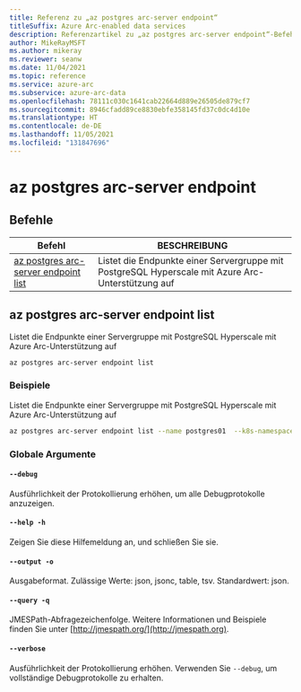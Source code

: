 ```yaml
---
title: Referenz zu „az postgres arc-server endpoint“
titleSuffix: Azure Arc-enabled data services
description: Referenzartikel zu „az postgres arc-server endpoint“-Befehlen.
author: MikeRayMSFT
ms.author: mikeray
ms.reviewer: seanw
ms.date: 11/04/2021
ms.topic: reference
ms.service: azure-arc
ms.subservice: azure-arc-data
ms.openlocfilehash: 78111c030c1641cab22664d889e26505de879cf7
ms.sourcegitcommit: 8946cfadd89ce8830ebfe358145fd37c0dc4d10e
ms.translationtype: HT
ms.contentlocale: de-DE
ms.lasthandoff: 11/05/2021
ms.locfileid: "131847696"
---
```

# <a name="az-postgres-arc-server-endpoint"></a>az postgres arc-server endpoint
## <a name="commands"></a>Befehle
| Befehl | BESCHREIBUNG|
| --- | --- |
[az postgres arc-server endpoint list](#az-postgres-arc-server-endpoint-list) | Listet die Endpunkte einer Servergruppe mit PostgreSQL Hyperscale mit Azure Arc-Unterstützung auf
## <a name="az-postgres-arc-server-endpoint-list"></a>az postgres arc-server endpoint list
Listet die Endpunkte einer Servergruppe mit PostgreSQL Hyperscale mit Azure Arc-Unterstützung auf
```bash
az postgres arc-server endpoint list 
```
### <a name="examples"></a>Beispiele
Listet die Endpunkte einer Servergruppe mit PostgreSQL Hyperscale mit Azure Arc-Unterstützung auf
```bash
az postgres arc-server endpoint list --name postgres01  --k8s-namespace namespace --use-k8s
```
### <a name="global-arguments"></a>Globale Argumente
#### `--debug`
Ausführlichkeit der Protokollierung erhöhen, um alle Debugprotokolle anzuzeigen.
#### `--help -h`
Zeigen Sie diese Hilfemeldung an, und schließen Sie sie.
#### `--output -o`
Ausgabeformat.  Zulässige Werte: json, jsonc, table, tsv.  Standardwert: json.
#### `--query -q`
JMESPath-Abfragezeichenfolge. Weitere Informationen und Beispiele finden Sie unter [http://jmespath.org/](http://jmespath.org).
#### `--verbose`
Ausführlichkeit der Protokollierung erhöhen. Verwenden Sie `--debug`, um vollständige Debugprotokolle zu erhalten.
